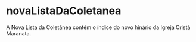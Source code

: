 # novaListaDaColetanea
A Nova Lista da Coletânea contém o índice do novo hinário da Igreja Cristã Maranata.
